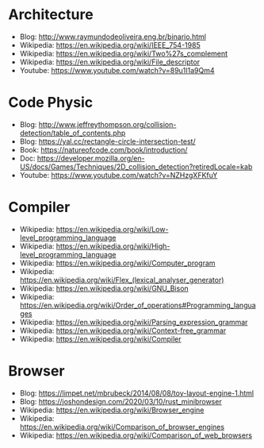 # Architecture
- Blog: http://www.raymundodeoliveira.eng.br/binario.html
- Wikipedia: https://en.wikipedia.org/wiki/IEEE_754-1985
- Wikipedia: https://en.wikipedia.org/wiki/Two%27s_complement
- Wikipedia: https://en.wikipedia.org/wiki/File_descriptor
- Youtube: https://www.youtube.com/watch?v=89u1I1a9Qm4

# Code Physic
- Blog: http://www.jeffreythompson.org/collision-detection/table_of_contents.php
- Blog: https://yal.cc/rectangle-circle-intersection-test/
- Book: https://natureofcode.com/book/introduction/
- Doc: https://developer.mozilla.org/en-US/docs/Games/Techniques/2D_collision_detection?retiredLocale=kab
- Youtube: https://www.youtube.com/watch?v=NZHzgXFKfuY

# Compiler
- Wikipedia: https://en.wikipedia.org/wiki/Low-level_programming_language
- Wikipedia: https://en.wikipedia.org/wiki/High-level_programming_language
- Wikipedia: https://en.wikipedia.org/wiki/Computer_program
- Wikipedia: https://en.wikipedia.org/wiki/Flex_(lexical_analyser_generator)
- Wikipedia: https://en.wikipedia.org/wiki/GNU_Bison
- Wikipedia: https://en.wikipedia.org/wiki/Order_of_operations#Programming_languages
- Wikipedia: https://en.wikipedia.org/wiki/Parsing_expression_grammar
- Wikipedia: https://en.wikipedia.org/wiki/Context-free_grammar
- Wikipedia: https://en.wikipedia.org/wiki/Compiler

# Browser
- Blog: https://limpet.net/mbrubeck/2014/08/08/toy-layout-engine-1.html
- Blog: https://joshondesign.com/2020/03/10/rust_minibrowser
- Wikipedia: https://en.wikipedia.org/wiki/Browser_engine
- Wikipedia: https://en.wikipedia.org/wiki/Comparison_of_browser_engines
- Wikipedia: https://en.wikipedia.org/wiki/Comparison_of_web_browsers
